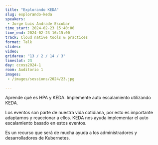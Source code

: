 ```yaml
---
title: "Explorando KEDA"
slug: explorando-keda
speakers:
 - Jorge Luis Andrade Escobar
time_start: 2024-02-23 15:40:00
time_end: 2024-02-23 16:15:00
track: Cloud native tools & practices
format: Talk
slides: 
video: 
gridarea: "13 / 2 / 14 / 3"
timeslot: 23
day: ccoss2024-1
room: Auditorio 1
images: 
 - /images/sessions/2024/23.jpg

---
```


Aprende qué es HPA y KEDA. Implemente auto escalamiento utilizando KEDA. 
 
Los eventos son parte de nuestra vida cotidiana, por esto es importante adaptarnos y reaccionar a ellos. KEDA nos ayuda implementar el auto escalamiento basado en estos eventos. 
 
Es un recurso que será de mucha ayuda a los administradores y desarrolladores de Kubernetes.